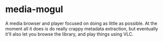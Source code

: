 media-mogul
===========

A media browser and player focused on doing as little as possible. At the moment all it does is do really crappy metadata extraction, but eventually it'll
also let you browse the library, and play things using VLC.
